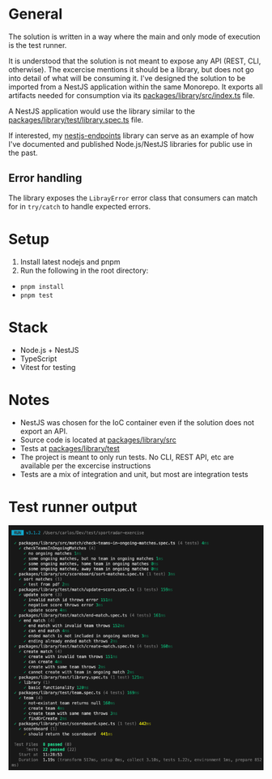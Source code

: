 # General

The solution is written in a way where the main and only mode of execution is the test runner.

It is understood that the solution is not meant to expose any API (REST, CLI, otherwise). The excercise mentions it should be a library, but does not go into detail of what will be consuming it. I've designed the solution to be imported from a NestJS application within the same Monorepo. It exports all artifacts needed for consumption via its [packages/library/src/index.ts](packages/library/src/index.ts) file.

A NestJS application would use the library similar to the [packages/library/test/library.spec.ts](packages/library/test/library.spec.ts) file.

If interested, my [nestjs-endpoints](https://github.com/rhyek/nestjs-endpoints) library can serve as an example of how I've documented and published Node.js/NestJS libraries for public use in the past.

## Error handling

The library exposes the `LibrayError` error class that consumers can match for in `try/catch` to handle expected errors.

# Setup

1. Install latest nodejs and pnpm
2. Run the following in the root directory:

- `pnpm install`
- `pnpm test`

# Stack

- Node.js + NestJS
- TypeScript
- Vitest for testing

# Notes

- NestJS was chosen for the IoC container even if the solution does not export an API.
- Source code is located at [packages/library/src](packages/library/src/)
- Tests at [packages/library/test](packages/library/test/)
- The project is meant to only run tests. No CLI, REST API, etc are available per the excercise instructions
- Tests are a mix of integration and unit, but most are integration tests

# Test runner output

![Test Runner Output](./assets/test-output.png)
